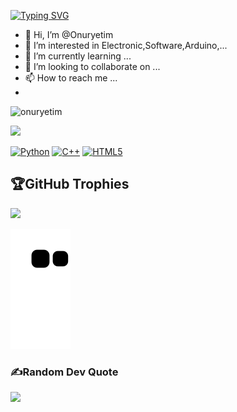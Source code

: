 <a href="https://git.io/typing-svg"><img src="https://readme-typing-svg.herokuapp.com?font=Fira+Code&size=30&pause=1000&color=01000B&width=435&lines=Profilime+Ho%C5%9Fgeldiniz+;Welcome+to+my+profile;Ben+Onur+Yetim;+I+am+Onur+Yetim" alt="Typing SVG" /></a>
- 👋 Hi, I’m @Onuryetim
- 👀 I’m interested in Electronic,Software,Arduino,...
- 🌱 I’m currently learning ...
- 💞️ I’m looking to collaborate on ...
- 📫 How to reach me ...
- 
<p align="left"> <img src="https://komarev.com/ghpvc/?username=onuryetim" alt="onuryetim" /> </p>
<p align="left"> <img src="https://profile-counter.glitch.me/{onuryetim}/count.svg" /> </p>

<p align="left">
<a href="https://www.python.org/" target="_blank" rel="noreferrer"><img src="https://raw.githubusercontent.com/danielcranney/readme-generator/main/public/icons/skills/python-colored.svg" width="36" height="36" alt="Python" /></a>
<a href="https://docs.microsoft.com/en-us/cpp/?view=msvc-170" target="_blank" rel="noreferrer"><img src="https://raw.githubusercontent.com/danielcranney/readme-generator/main/public/icons/skills/cplusplus-colored.svg" width="36" height="36" alt="C++" /></a>
<a href="https://developer.mozilla.org/en-US/docs/Glossary/HTML5" target="_blank" rel="noreferrer"><img src="https://raw.githubusercontent.com/danielcranney/readme-generator/main/public/icons/skills/html5-colored.svg" width="36" height="36" alt="HTML5" /></a> 
</p>  


## 🏆GitHub Trophies
<p align="left"> <img src="https://github-profile-trophy.vercel.app/?username=onuryetim&theme=discord&no-frame=false&no-bg=true&margin-w=4" /> </p>
<p align="left"> <img src="https://github.com/rafaballerini/rafaballerini/blob/output/github-contribution-grid-snake.svg"/> </p>


### ✍️Random Dev Quote
<p align="left"> <img src="https://quotes-github-readme.vercel.app/api?theme=algolia"/> </p>

